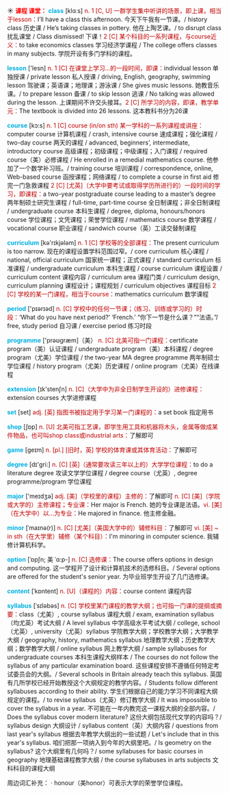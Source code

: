 ☀ <font color="red">**课程 课堂：**</font>
<font color="sky blue">**class**</font> [klɑːs] 
<font color="#c00000">n. 1 [C, U] 一群学生集中听讲的场景，即上课，相当于lesson：</font>I’ll have a class this afternoon. 今天下午我有一节课。/ history class 历史课 / He’s taking classes in pottery. 他在上陶艺课。/ to disrupt class 扰乱课堂 / Class dismissed! 下课！<font color="#c00000">2 [C] 某个科目的一系列课程，与course近义：</font>to take economics classes 学习经济学课程 / The college offers classes in many subjects. 学院开设有多门学科的课程。

<font color="sky blue">**lesson**</font> ['lesn] 
<font color="#c00000">n. 1 [C] 在课堂上学习…的一段时间，即课：</font>individual lesson 单独授课 / private lesson 私人授课 / driving, English, geography, swimming lesson 驾驶课；英语课；地理课；游泳课 / She gives music lessons. 她教音乐课。/ to prepare lesson 备课 / to skip lesson 逃课 / No talking was allowed during the lesson. 上课期间不许交头接耳。<font color="#c00000">2 [C] 所学习的内容，即课，教学单元：</font>The textbook is divided into 26 lessons. 这本教科书分为26课 

<font color="sky blue">**course**</font> [kɔ:s] 
<font color="#c00000">n. 1 [C] course (in/on sth) 某一学科的一系列课程或讲座：</font>computer course 计算机课程 / crash, intensive course 速成课程；强化课程 / two-day course 两天的课程 / advanced, beginners’, intermediate, introductory course 高级课程；初级课程；中级课程；入门课程 / required course（美）必修课程 / He enrolled in a remedial mathematics course. 他参加了一个数学补习班。/ training course 培训课程 / correspondence, online, Web-based course 函授课程；网络课程 / to complete a course in first aid 修完一门急救课程 <font color="#c00000">2 [C] [尤英]（大学中要考试或取得学历所进行的）一段时间的学习，即课程：</font>a two-year postgraduate course leading to a master’s degree 两年制硕士研究生课程 / full-time, part-time course 全日制课程；非全日制课程 / undergraduate course 本科生课程 / degree, diploma, honours/honors course 学位课程；文凭课程；荣誉学位课程 / mathematics course 数学课程 / vocational course 职业课程 / sandwich course（英）工读交替制课程

<font color="sky blue">**curriculum**</font> [kə'rɪkjələm] 
<font color="#c00000">n. 1 [C] 学校等的全部课程：</font>The present curriculum is too narrow. 现在的课程设置学科范围过窄。/ core curriculum 核心课程 / national, official curriculum 国家统一课程；正式课程 / standard curriculum 标准课程 / undergraduate curriculum 本科生课程 / course curriculum 课程设置 / curriculum content 课程内容 / curriculum area 课程门类 / curriculum design, curriculum planning 课程设计；课程规划 / curriculum objectives 课程目标 <font color="#c00000">2 [C] 学校的某一门课程，相当于course：</font>mathematics curriculum 数学课程 

<font color="sky blue">**period**</font> ['pɪərɪəd] 
<font color="#c00000">n. [C] 学校中的任何一节课；（练习、训练或学习的）时段：</font>‘What do you have next period?’ ‘French.’ “你下一节是什么课？”“法语。”/ free, study period 自习课 / exercise period 练习时段

<font color="sky blue">**programme**</font> ['prəʊɡræm]（美）
<font color="#c00000">n. [C] 北美可指一门课程：</font>certificate program（美）认证课程 / undergraduate program（美）本科课程 / degree program（尤美）学位课程 / the two-year MA degree programme 两年制硕士学位课程 / history program（尤美）历史课程 / online program（尤美）在线课程

<font color="sky blue">**extension**</font> [ɪk'stenʃn] 
<font color="#c00000">n. [C]（大学中为非全日制学生开设的）进修课程：</font>extension courses 大学进修课程

<font color="sky blue">**set**</font> [set] 
<font color="#c00000">adj. [英] 指图书被指定用于学习某一门课程的：</font>a set book 指定用书

<font color="sky blue">**shop**</font> [ʃɒp] 
<font color="#c00000">n. [U] 北美可指工艺课，即学生用工具和机器将木头，金属等做成某件物品，也可叫shop class或industrial arts：</font>了解即可

<font color="sky blue">**game**</font> [ɡeɪm] 
<font color="#c00000">n. [pl.] [旧时，英] 学校的体育课或其体育活动：</font>了解即可

<font color="sky blue">**degree**</font> [dɪ'ɡri:] 
<font color="#c00000">n. [C] [英]（通常要攻读三年以上的）大学学位课程：</font>to do a literature degree 攻读文学学位课程 / degree course（尤英）, degree programme/program 学位课程

<font color="sky blue">**major**</font> ['meɪdӡə] 
<font color="#c00000">adj. [美]（学校里的课程）主修的：</font>了解即可 <font color="#c00000">n. [C] [美]（学院或大学的）主修课程；专业课：</font>Her major is French. 她的专业课是法语。<font color="#c00000">vi. [美]（在大学中）以…为专业：</font>He majored in finance. 他主修金融。
           
<font color="sky blue">**minor**</font> [ˈmaɪnə(r)]
<font color="#c00000">n. [C] [尤美]（美国大学中的）辅修科目：</font>了解即可 <font color="#c00000">vi. [美] ~ in sth（在大学里）辅修（某个科目）：</font>I'm minoring in computer science. 我辅修计算机科学。
           
<font color="sky blue">**option**</font> [ˈɒpʃn; 美 ˈɑ:p-]
<font color="#c00000">n. [C] 选修课：</font>The course offers options in design and computing. 这一学程开了设计和计算机技术的选修科目。/ Several options are offered for the student's senior year. 为毕业班学生开设了几门选修课。

<font color="sky blue">**content**</font> [ˈkɒntent] 
<font color="#c00000">n. [U]（课程的）内容：</font>course content 课程内容
           
<font color="sky blue">**syllabus**</font> [ˈsɪləbəs]
<font color="#c00000">n. [C] 学校里某门课程的教学大纲；也可指一门课的提纲或摘要：</font>class（尤美）, course syllabus 课程大纲 / exam, examination syllabus（均尤英）考试大纲 / A level syllabus 中学高级水平考试大纲 / college, school（尤英）, university（尤英）syllabus 学院教学大纲；学校教学大纲；大学教学大纲 / geography, history, mathematics syllabus 地理教学大纲；历史教学大纲；数学教学大纲 / online syllabus 网上教学大纲 / sample syllabuses for undergraduate courses 本科生课程大纲样本 / The courses do not follow the syllabus of any particular examination board. 这些课程安排不遵循任何特定考试委员会的大纲。/ Several schools in Britain already teach this syllabus. 英国有几所学校已经开始教授这个大纲规定的教学内容。/ Students follow different syllabuses according to their ability. 学生们根据自己的能力学习不同课程大纲规定的课程。/ to revise syllabus（尤英）修订教学大纲 / It was impossible to cover the syllabus in a year. 不可能在一年内教完这一课程大纲的全部内容。/ Does the syllabus cover modern literature? 这份大纲包括现代文学的内容吗？/ syllabus design 大纲设计 / syllabus content（英）大纲内容 / questions from last year's syllabus 根据去年教学大纲出的一些试题 / Let's include that in this year's syllabus. 咱们把那一项纳入到今年的大纲里吧。/ Is geometry on the syllabus? 这个大纲里有几何吗？/ some syllabuses for basic courses in geography 地理基础课程教学大纲 / the course syllabuses in arts subjects 文科科目的课程大纲

周边词汇补充：
· honour（美honor）可表示大学的荣誉学位课程。


